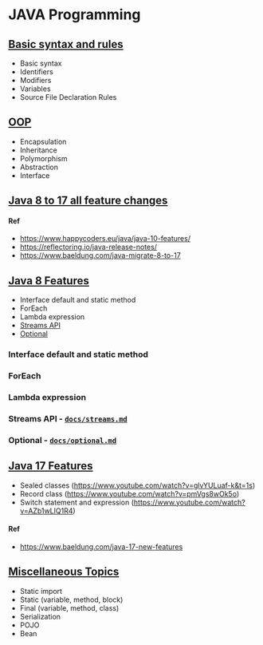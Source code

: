 # JAVA Programming

## [Basic syntax and rules](docs/syntax.md)
- Basic syntax
- Identifiers
- Modifiers
- Variables
- Source File Declaration Rules


## [OOP]()
- Encapsulation
- Inheritance
- Polymorphism
- Abstraction
- Interface

## [Java 8 to 17 all feature changes]()
#### Ref 
- https://www.happycoders.eu/java/java-10-features/
- https://reflectoring.io/java-release-notes/
- https://www.baeldung.com/java-migrate-8-to-17


## [Java 8 Features]()
- Interface default and static method
- ForEach
- Lambda expression
- [Streams API](docs/streams.md)
- [Optional](docs/optional.md)


### Interface default and static method

### ForEach

### Lambda expression

### Streams API - [`docs/streams.md`](docs/streams.md)

### Optional - [`docs/optional.md`](docs/optional.md)

## [Java 17 Features]()
- Sealed classes (https://www.youtube.com/watch?v=glvYULuaf-k&t=1s)
- Record class (https://www.youtube.com/watch?v=pmVgs8wOk5o)
- Switch statement and expression (https://www.youtube.com/watch?v=AZb1wLIQ1R4)

#### Ref
- https://www.baeldung.com/java-17-new-features


## [Miscellaneous Topics](docs/miscellaneous.md)
- Static import
- Static (variable, method, block)
- Final (variable, method, class)
- Serialization
- POJO
- Bean